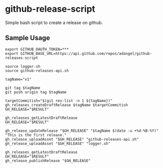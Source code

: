 # github-release-script

Simple bash script to create a release on github.

## Sample Usage

    export GITHUB_OAUTH_TOKEN=***
    export GITHUB_BASE_URL=https://api.github.com/repos/adangel/github-releases-script
    
    source logger.sh
    source github-releases-api.sh
    
    tagName="v1"
    
    git tag $tagName
    git push origin tag $tagName
    
    targetCommitish="$(git rev-list -n 1 ${tagName})"
    gh_releases_createDraftRelease $tagName $targetCommitish
    GH_RELEASE="$RESULT"
    
    gh_releases_getLatestDraftRelease
    GH_RELEASE="$RESULT"
    
    gh_release_updateRelease "$GH_RELEASE" "$tagName $(date -u +%d-%B-%Y)" "This is the first release."
    gh_release_uploadAsset "$GH_RELEASE" "github-releases-api.sh"
    gh_release_uploadAsset "$GH_RELEASE" "logger.sh"
    
    gh_releases_getLatestDraftRelease
    GH_RELEASE="$RESULT"
    gh_release_publishRelease "$GH_RELEASE"
